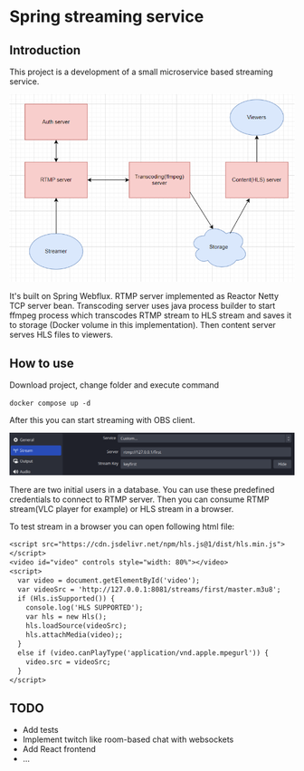 # Spring streaming service

## Introduction
This project is a development of a small microservice based streaming
service.

<img src="images/application_architecture.PNG">


It's built on Spring Webflux. 
RTMP server implemented as Reactor Netty TCP server bean.
Transcoding server uses java process builder to start ffmpeg process
which transcodes RTMP stream to HLS stream and saves it to storage
(Docker volume in this implementation). Then content server serves
HLS files to viewers.

## How to use
Download project, change folder and execute command

`docker compose up -d`

After this you can start streaming with OBS client.

<img src="images/obs_settings.PNG">

There are two initial users in a database. 
You can use these predefined credentials to connect to RTMP server.
Then you can consume RTMP stream(VLC player for example) 
or HLS stream in a browser. 

To test stream in a browser you can open following html file:

```
<script src="https://cdn.jsdelivr.net/npm/hls.js@1/dist/hls.min.js"></script>
<video id="video" controls style="width: 80%"></video>
<script>
  var video = document.getElementById('video');
  var videoSrc = 'http://127.0.0.1:8081/streams/first/master.m3u8';
  if (Hls.isSupported()) {
    console.log('HLS SUPPORTED');
    var hls = new Hls();
    hls.loadSource(videoSrc);
    hls.attachMedia(video);;
  }
  else if (video.canPlayType('application/vnd.apple.mpegurl')) {
    video.src = videoSrc;
  }
</script>
```
## TODO
- Add tests
- Implement twitch like room-based chat with websockets
- Add React frontend
- ...
